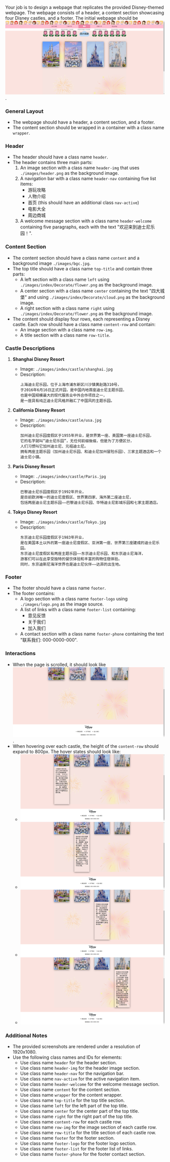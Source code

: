 
Your job is to design a webpage that replicates the provided Disney-themed webpage. The webpage consists of a header, a content section showcasing four Disney castles, and a footer. The initial webpage should be ![initial webpage](./_images/origin.png).

### General Layout
- The webpage should have a header, a content section, and a footer.
- The content section should be wrapped in a container with a class name `wrapper`.

### Header
- The header should have a class name `header`.
- The header contains three main parts:
  1. An image section with a class name `header-img` that uses `./images/header.png` as the background image.
  2. A navigation bar with a class name `header-nav` containing five list items:
     - 游玩攻略
     - 人物介绍
     - 首页 (this should have an additional class `nav-active`)
     - 电影大全
     - 周边商城
  3. A welcome message section with a class name `header-welcome` containing five paragraphs, each with the text "欢迎来到迪士尼乐园！".

### Content Section
- The content section should have a class name `content` and a background image `./images/bgc.jpg`.
- The top title should have a class name `top-title` and contain three parts:
  - A left section with a class name `left` using `./images/index/Decorate/flower.png` as the background image.
  - A center section with a class name `center` containing the text "四大城堡" and using `./images/index/Decorate/cloud.png` as the background image.
  - A right section with a class name `right` using `./images/index/Decorate/flower.png` as the background image.
- The content should display four rows, each representing a Disney castle. Each row should have a class name `content-row` and contain:
  - An image section with a class name `row-img`.
  - A title section with a class name `row-title`.

### Castle Descriptions
1. **Shanghai Disney Resort**
   - Image: `./images/index/castle/shanghai.jpg`
   - Description: 
     ```
     上海迪士尼乐园，位于上海市浦东新区川沙镇黄赵路310号，
     于2016年6月16日正式开园，是中国内地首座迪士尼主题乐园，
     也是中国规模最大的现代服务业中外合作项目之一，
     是一座具有纯正迪士尼风格并融汇了中国风的主题乐园。
     ```

2. **California Disney Resort**
   - Image: `./images/index/castle/usa.jpg`
   - Description:
     ```
     加州迪士尼乐园度假区于1955年开业，是世界第一座、美国第一座迪士尼乐园，
     它的名字就叫“迪士尼乐园”，无任何前缀後缀，但是为了方便区分，
     人们习惯叫它加州迪士尼、元祖迪士尼。
     拥有两座主题乐园（加州迪士尼乐园、和迪士尼加州冒险乐园）、三家主题酒店和一个迪士尼小镇。
     ```

3. **Paris Disney Resort**
   - Image: `./images/index/castle/Paris.jpg`
   - Description:
     ```
     巴黎迪士尼乐园度假区于1992年开业，
     是目前欧洲唯一的迪士尼度假区、世界第四家、海外第二座迪士尼，
     包括两座迪士尼主题乐园——巴黎迪士尼乐园、华特迪士尼影城乐园和七家主题酒店。
     ```

4. **Tokyo Disney Resort**
   - Image: `./images/index/castle/Tokyo.jpg`
   - Description:
     ```
     东京迪士尼乐园度假区于1983年开业，
     是在美国本土以外的第一座迪士尼度假区、亚洲第一座、世界第三座建成的迪士尼乐园。
     东京迪士尼度假区有两座主题乐园——东京迪士尼乐园、和东京迪士尼海洋，
     游客们可以在此享受独特的餐饮体验和丰富的购物住宿体验。
     同时，东京迪斯尼海洋世界也是迪士尼伙伴——达菲的出生地。
     ```

### Footer
- The footer should have a class name `footer`.
- The footer contains:
  - A logo section with a class name `footer-logo` using `./images/logo.png` as the image source.
  - A list of links with a class name `footer-list` containing:
    - 意见反馈
    - 关于我们
    - 加入我们
  - A contact section with a class name `footer-phone` containing the text "联系我们: 000-0000-000".

### Interactions
- When the page is scrolled, it should look like ![scrolled webpage](./_images/origin_scrolled.png).
- When hovering over each castle, the height of the `content-row` should expand to 800px. The hover states should look like:
  - ![hover first castle](./_images/hover_first_castle.png)
  - ![hover second castle](./_images/hover_second_castle.png)
  - ![hover third castle](./_images/hover_third_castle.png)
  - ![hover fourth castle](./_images/hover_fourth_castle.png)

### Additional Notes
- The provided screenshots are rendered under a resolution of 1920x1080.
- Use the following class names and IDs for elements:
  - Use class name `header` for the header section.
  - Use class name `header-img` for the header image section.
  - Use class name `header-nav` for the navigation bar.
  - Use class name `nav-active` for the active navigation item.
  - Use class name `header-welcome` for the welcome message section.
  - Use class name `content` for the content section.
  - Use class name `wrapper` for the content wrapper.
  - Use class name `top-title` for the top title section.
  - Use class name `left` for the left part of the top title.
  - Use class name `center` for the center part of the top title.
  - Use class name `right` for the right part of the top title.
  - Use class name `content-row` for each castle row.
  - Use class name `row-img` for the image section of each castle row.
  - Use class name `row-title` for the title section of each castle row.
  - Use class name `footer` for the footer section.
  - Use class name `footer-logo` for the footer logo section.
  - Use class name `footer-list` for the footer list of links.
  - Use class name `footer-phone` for the footer contact section.
